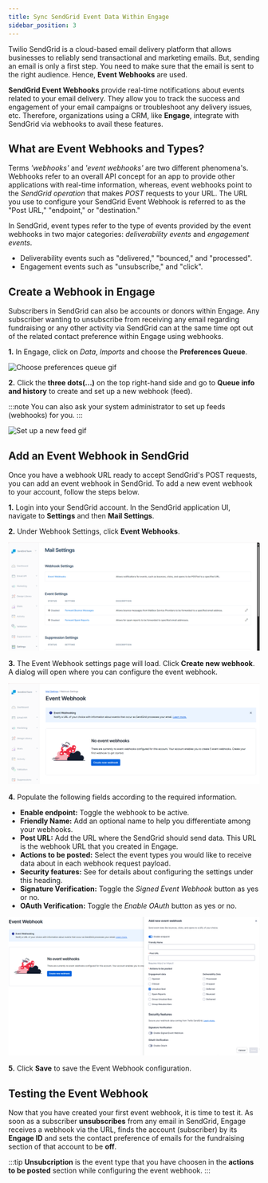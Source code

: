 ```yaml
---
title: Sync SendGrid Event Data Within Engage
sidebar_position: 3
---
```


Twilio SendGrid is a cloud-based email delivery platform that allows businesses to reliably send transactional and marketing emails. But, sending an email is only a first step. You need to make sure that the email is sent to the right audience. Hence, **Event Webhooks** are used.

**SendGrid Event Webhooks** provide real-time notifications about events related to your email delivery. They allow you to track the success and engagement of your email campaigns or troubleshoot any delivery issues, etc. Therefore, organizations using a CRM, like **Engage**, integrate with SendGrid via webhooks to avail these features.

## What are Event Webhooks and Types?

Terms *'webhooks'* and *'event webhooks'* are two different phenomena's. Webhooks refer to an overall API concept for an app to provide other applications with real-time information, whereas, event webhooks point to the *SendGrid operation* that makes *POST* requests to your URL. The URL you use to configure your SendGrid Event Webhook is referred to as the "Post URL," "endpoint," or "destination."

In SendGrid, event types refer to the type of events provided by the event webhooks in two major categories: *deliverability events* and *engagement events*. 

- Deliverability events such as "delivered," "bounced," and "processed".
- Engagement events such as "unsubscribe," and "click".

## Create a Webhook in Engage

Subscribers in SendGrid can also be accounts or donors within Engage. Any subscriber wanting to unsubscribe from receiving any email regarding fundraising or any other activity via SendGrid can at the same time opt out of the related contact preference within Engage using webhooks. 

**1.** In Engage, click on *Data*, *Imports* and choose the **Preferences Queue**.

![Choose preferences queue gif](./choose-preferences-queue.gif)

**2.** Click the **three dots(...)** on the top right-hand side and go to **Queue info and history** to create and set up a new webhook (feed). 

:::note
You can also ask your system administrator to set up feeds (webhooks) for you.
:::

![Set up a new feed gif](./set-up-new-feed.gif)

## Add an Event Webhook in SendGrid

Once you have a webhook URL ready to accept SendGrid's POST requests, you can add an event webhook in SendGrid. To add a new event webhook to your account, follow the steps below.

**1.** Login into your SendGrid account. In the SendGrid application UI, navigate to **Settings** and then **Mail Settings**.

**2.** Under Webhook Settings, click **Event Webhooks**.

![Webhook Settings](./webhook-settings.png)

**3.** The Event Webhook settings page will load. Click **Create new webhook**. A dialog will open where you can configure the event webhook. 

![Click create new webhook page](./create-new-webhhok-page.png)

**4.** Populate the following fields according to the required information.

- **Enable endpoint:** Toggle the webhook to be active.
- **Friendly Name:** Add an optional name to help you differentiate among your webhooks.
- **Post URL:** Add the URL where the SendGrid should send data. This URL is the webhook URL that you created in Engage.
- **Actions to be posted:** Select the event types you would like to receive data about in each webhook request payload.
- **Security features:** See <K2Link route="https://docs.sendgrid.com/for-developers/tracking-events/getting-started-event-webhook-security-features" text="Getting Started with the Event Webhook Security Features"/> for details about configuring the settings under this heading.
- **Signature Verification:** Toggle the *Signed Event Webhook* button as yes or no.
- **OAuth Verification:** Toggle the *Enable OAuth* button as yes or no. 

![Webhook dialogue screen](./event-webhook-dialogue.png)

**5.** Click **Save** to save the Event Webhook configuration.

## Testing the Event Webhook

Now that you have created your first event webhook, it is time to test it. As soon as a subscriber **unsubscribes** from any email in SendGrid, Engage receives a webhook via the URL, finds the account (subscriber) by its **Engage ID** and sets the contact preference of emails for the fundraising section of that account to be **off**.

:::tip
**Unsubcription** is the event type that you have choosen in the **actions to be posted** section while configuring the event webhook.
:::